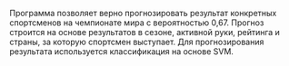 Программа позволяет верно прогнозировать результат конкретных спортсменов на чемпионате мира с вероятностью 0,67. Прогноз строится на основе результатов в сезоне, активной руки, рейтинга и страны, за которую спортсмен выступает. Для прогнозирования результата используется классификация на основе SVM.  

